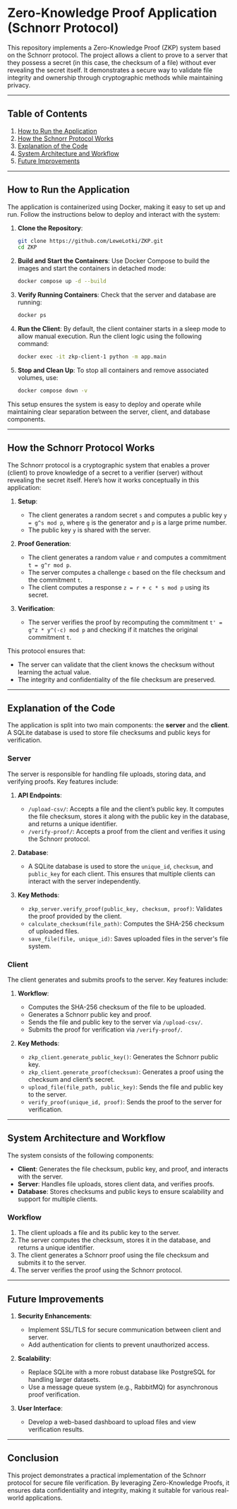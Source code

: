 # Zero-Knowledge Proof Application (Schnorr Protocol)

This repository implements a Zero-Knowledge Proof (ZKP) system based on the Schnorr protocol. The project allows a client to prove to a server that they possess a secret (in this case, the checksum of a file) without ever revealing the secret itself. It demonstrates a secure way to validate file integrity and ownership through cryptographic methods while maintaining privacy.

---

## Table of Contents
1. [How to Run the Application](#how-to-run-the-application)
2. [How the Schnorr Protocol Works](#how-the-schnorr-protocol-works)
3. [Explanation of the Code](#explanation-of-the-code)
4. [System Architecture and Workflow](#system-architecture-and-workflow)
5. [Future Improvements](#future-improvements)

---

## How to Run the Application

The application is containerized using Docker, making it easy to set up and run. Follow the instructions below to deploy and interact with the system:

1. **Clone the Repository**:
   ```bash
   git clone https://github.com/LeweLotki/ZKP.git
   cd ZKP 
   ```

2. **Build and Start the Containers**:
   Use Docker Compose to build the images and start the containers in detached mode:
   ```bash
   docker compose up -d --build
   ```

3. **Verify Running Containers**:
   Check that the server and database are running:
   ```bash
   docker ps
   ```

4. **Run the Client**:
   By default, the client container starts in a sleep mode to allow manual execution. Run the client logic using the following command:
   ```bash
   docker exec -it zkp-client-1 python -m app.main
   ```

5. **Stop and Clean Up**:
   To stop all containers and remove associated volumes, use:
   ```bash
   docker compose down -v
   ```

This setup ensures the system is easy to deploy and operate while maintaining clear separation between the server, client, and database components.

---

## How the Schnorr Protocol Works

The Schnorr protocol is a cryptographic system that enables a prover (client) to prove knowledge of a secret to a verifier (server) without revealing the secret itself. Here’s how it works conceptually in this application:

1. **Setup**:
   - The client generates a random secret `s` and computes a public key `y = g^s mod p`, where `g` is the generator and `p` is a large prime number.
   - The public key `y` is shared with the server.

2. **Proof Generation**:
   - The client generates a random value `r` and computes a commitment `t = g^r mod p`.
   - The server computes a challenge `c` based on the file checksum and the commitment `t`.
   - The client computes a response `z = r + c * s mod p` using its secret.

3. **Verification**:
   - The server verifies the proof by recomputing the commitment `t' = g^z * y^(-c) mod p` and checking if it matches the original commitment `t`.

This protocol ensures that:
- The server can validate that the client knows the checksum without learning the actual value.
- The integrity and confidentiality of the file checksum are preserved.

---

## Explanation of the Code

The application is split into two main components: the **server** and the **client**. A SQLite database is used to store file checksums and public keys for verification.

### Server
The server is responsible for handling file uploads, storing data, and verifying proofs. Key features include:

1. **API Endpoints**:
   - `/upload-csv/`: Accepts a file and the client’s public key. It computes the file checksum, stores it along with the public key in the database, and returns a unique identifier.
   - `/verify-proof/`: Accepts a proof from the client and verifies it using the Schnorr protocol.

2. **Database**:
   - A SQLite database is used to store the `unique_id`, `checksum`, and `public_key` for each client. This ensures that multiple clients can interact with the server independently.

3. **Key Methods**:
   - `zkp_server.verify_proof(public_key, checksum, proof)`: Validates the proof provided by the client.
   - `calculate_checksum(file_path)`: Computes the SHA-256 checksum of uploaded files.
   - `save_file(file, unique_id)`: Saves uploaded files in the server's file system.

### Client
The client generates and submits proofs to the server. Key features include:

1. **Workflow**:
   - Computes the SHA-256 checksum of the file to be uploaded.
   - Generates a Schnorr public key and proof.
   - Sends the file and public key to the server via `/upload-csv/`.
   - Submits the proof for verification via `/verify-proof/`.

2. **Key Methods**:
   - `zkp_client.generate_public_key()`: Generates the Schnorr public key.
   - `zkp_client.generate_proof(checksum)`: Generates a proof using the checksum and client’s secret.
   - `upload_file(file_path, public_key)`: Sends the file and public key to the server.
   - `verify_proof(unique_id, proof)`: Sends the proof to the server for verification.

---

## System Architecture and Workflow

The system consists of the following components:
- **Client**: Generates the file checksum, public key, and proof, and interacts with the server.
- **Server**: Handles file uploads, stores client data, and verifies proofs.
- **Database**: Stores checksums and public keys to ensure scalability and support for multiple clients.

### Workflow
1. The client uploads a file and its public key to the server.
2. The server computes the checksum, stores it in the database, and returns a unique identifier.
3. The client generates a Schnorr proof using the file checksum and submits it to the server.
4. The server verifies the proof using the Schnorr protocol.

---

## Future Improvements

1. **Security Enhancements**:
   - Implement SSL/TLS for secure communication between client and server.
   - Add authentication for clients to prevent unauthorized access.

2. **Scalability**:
   - Replace SQLite with a more robust database like PostgreSQL for handling larger datasets.
   - Use a message queue system (e.g., RabbitMQ) for asynchronous proof verification.

3. **User Interface**:
   - Develop a web-based dashboard to upload files and view verification results.

---

## Conclusion

This project demonstrates a practical implementation of the Schnorr protocol for secure file verification. By leveraging Zero-Knowledge Proofs, it ensures data confidentiality and integrity, making it suitable for various real-world applications.

